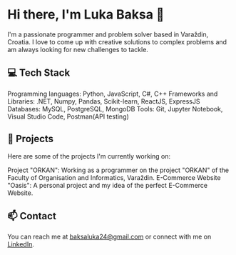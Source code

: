 <!---
coaltail/coaltail is a ✨ special ✨ repository because its `README.md` (this file) appears on your GitHub profile.
You can click the Preview link to take a look at your changes.
--->
# Hi there, I'm Luka Baksa 👋
I'm a passionate programmer and problem solver based in Varaždin, Croatia. I love to come up with creative solutions to complex problems and am always looking for new challenges to tackle.

## 💻 Tech Stack
Programming languages: Python, JavaScript, C#, C++
Frameworks and Libraries: .NET, Numpy, Pandas, Scikit-learn, ReactJS, ExpressJS 
Databases: MySQL, PostgreSQL, MongoDB
Tools: Git, Jupyter Notebook, Visual Studio Code, Postman(API testing)

## 🚀 Projects
Here are some of the projects I'm currently working on:

Project "ORKAN": Working as a programmer on the project "ORKAN" of the Faculty of Organisation and Informatics, Varaždin.
E-Commerce Website "Oasis": A personal project and my idea of the perfect E-Commerce Website.

## 📫 Contact
You can reach me at baksaluka24@gmail.com or connect with me on [LinkedIn](https://www.linkedin.com/in/luka-baksa-570014218/).
